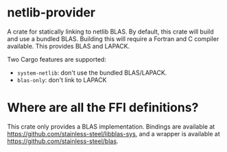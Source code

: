 # netlib-provider

A crate for statically linking to netlib BLAS. By default, this crate will
build and use a bundled BLAS. Building this will require a Fortran and C
compiler available.  This provides BLAS and LAPACK.

Two Cargo features are supported:

- `system-netlib`: don't use the bundled BLAS/LAPACK.
- `blas-only`: don't link to LAPACK

# Where are all the FFI definitions?

This crate only provides a BLAS implementation. Bindings are available at https://github.com/stainless-steel/libblas-sys,
and a wrapper is available at https://github.com/stainless-steel/blas.

